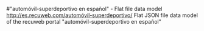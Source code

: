 #"automóvil-superdeportivo en español" - Flat file data model
http://es.recuweb.com/automóvil-superdeportivo/
Flat JSON file data model of the recuweb portal "automóvil-superdeportivo en español"
